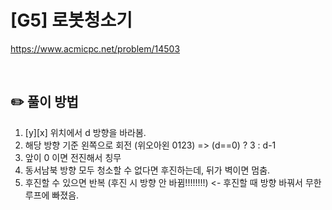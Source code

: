 # [G5] 로봇청소기

https://www.acmicpc.net/problem/14503

</br>

## ✏️ 풀이 방법
1. [y][x] 위치에서 d 방향을 바라봄.
2. 해당 방향 기준 왼쪽으로 회전 (위오아왼 0123) => (d==0) ? 3 : d-1
3. 앞이 0 이면 전진해서 칭무
4. 동서남북 방향 모두 청소할 수 없다면 후진하는데, 뒤가 벽이면 멈춤.
5. 후진할 수 있으면 반복 (후진 시 방향 안 바뀜!!!!!!!!) <- 후진할 때 방향 바꿔서 무한루프에 빠졌음.


<br/>
